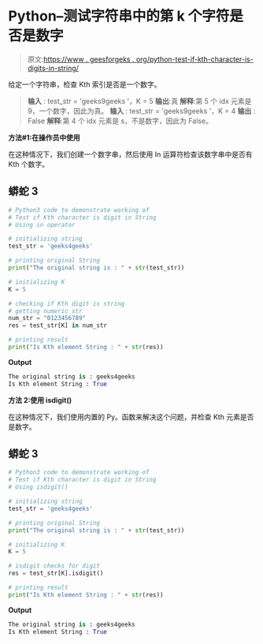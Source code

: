 # Python–测试字符串中的第 k 个字符是否是数字

> 原文:[https://www . geesforgeks . org/python-test-if-kth-character-is-digits-in-string/](https://www.geeksforgeeks.org/python-test-if-kth-character-is-digit-in-string/)

给定一个字符串，检查 Kth 索引是否是一个数字。

> **输入** : test_str = 'geeks9geeks '，K = 5
> **输出**:真
> **解释**:第 5 个 idx 元素是 9，一个数字，因此为真。
> **输入** : test_str = 'geeks9geeks '，K = 4
> **输出** : False
> **解释**:第 4 个 idx 元素是 s，不是数字，因此为 False。

**方法#1:在操作员中使用**

在这种情况下，我们创建一个数字串，然后使用 In 运算符检查该数字串中是否有 Kth 个数字。

## 蟒蛇 3

```py
# Python3 code to demonstrate working of
# Test if Kth character is digit in String
# Using in operator

# initializing string
test_str = 'geeks4geeks'

# printing original String
print("The original string is : " + str(test_str))

# initializing K
K = 5

# checking if Kth digit is string
# getting numeric str
num_str = "0123456789"
res = test_str[K] in num_str

# printing result
print("Is Kth element String : " + str(res))
```

**Output**

```py
The original string is : geeks4geeks
Is Kth element String : True
```

**方法 2:使用 isdigit()**

在这种情况下，我们使用内置的 Py。函数来解决这个问题，并检查 Kth 元素是否是数字。

## 蟒蛇 3

```py
# Python3 code to demonstrate working of
# Test if Kth character is digit in String
# Using isdigit()

# initializing string
test_str = 'geeks4geeks'

# printing original String
print("The original string is : " + str(test_str))

# initializing K
K = 5

# isdigit checks for digit
res = test_str[K].isdigit()

# printing result
print("Is Kth element String : " + str(res))
```

**Output**

```py
The original string is : geeks4geeks
Is Kth element String : True
```